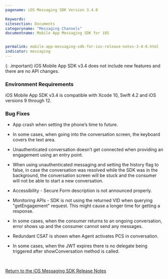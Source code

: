 ```yaml
---
pagename: iOS Messaging SDK Version 3.4.0

Keywords:
sitesection: Documents
categoryname: "Messaging Channels"
documentname: Mobile App Messaging SDK for iOS


permalink: mobile-app-messaging-sdk-for-ios-release-notes-3-4-0.html
indicator: messaging
---
```




{: .important}
iOS Mobile App SDK v3.4 does not include new features and there are no API changes.

### Environment Requirements

iOS Mobile App SDK v3.4 is compatible with Xcode 10, Swift 4.2 and iOS versions 9 through 12.

### Bug Fixes

* App crash when setting the phone’s time to future.

* In some cases, when going into the conversation screen, the keyboard covers the text area.

* Unauthenticated conversation doesn’t get connected when providing an engagement using an entry point.

* When using unauthenticated messaging and setting the history flag to false, in case the conversation was resolved while the SDK was in the background, the conversation screen will be stuck and the consumer will not be able to start a new conversation.

* Accessibility - Secure Form description is not announced properly.

* Monitoring APIs - SDK is not using the returned VID when querying "getEngagement" request. This might cause a longer time for getting a response.

* In some cases, when the consumer returns to an ongoing conversation, error shows up and the consumer cannot send any messages.

* Redundant CSAT is shown when Agent activates PCS in conversation.

* In some cases, when the JWT expires there is no delegate being triggered after showConversation method is called.


<br> 

[Return to the iOS Messaging SDK Release Notes](/mobile-app-messaging-sdk-for-ios-all-release-notes.html)